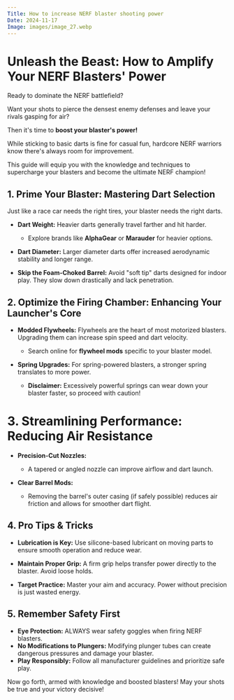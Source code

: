 ```yaml
---
Title: How to increase NERF blaster shooting power
Date: 2024-11-17
Image: images/image_27.webp
---
```


# Unleash the Beast: How to Amplify Your NERF Blasters' Power

Ready to dominate the NERF battlefield? 

Want your shots to pierce the densest enemy defenses and leave your rivals gasping for air?  

Then it's time to **boost your blaster's power!** 

While sticking to basic darts is fine for casual fun, hardcore NERF warriors know there's always room for improvement. 

This guide will equip you with the knowledge and techniques to supercharge your blasters and become the ultimate NERF champion!

## 1. Prime Your Blaster: Mastering Dart Selection 

Just like a race car needs the right tires, your blaster needs the right darts.

* **Dart Weight:** Heavier darts generally travel farther and hit harder. 
    * Explore brands like **AlphaGear** or **Marauder** for heavier options. 

* **Dart Diameter:**  Larger diameter darts offer increased aerodynamic stability and longer range. 
* **Skip the Foam-Choked Barrel:** Avoid "soft tip" darts designed for indoor play. They slow down drastically and lack penetration.

## 2. Optimize the Firing Chamber: Enhancing Your Launcher's Core

* **Modded Flywheels:** Flywheels are the heart of most motorized blasters. Upgrading them can increase spin speed and dart velocity. 
    * Search online for **flywheel mods** specific to your blaster model.

* **Spring Upgrades:**  For spring-powered blasters, a stronger spring translates to more power.
    * **Disclaimer:**  Excessively powerful springs can wear down your blaster faster, so proceed with caution!

# 3. Streamlining Performance: Reducing Air Resistance

* **Precision-Cut Nozzles:** 
    * A tapered or angled nozzle can improve airflow and dart launch.

* **Clear Barrel Mods:** 
    * Removing the barrel's outer casing (if safely possible) reduces air friction and allows for smoother dart flight.

## 4.  Pro Tips & Tricks

* **Lubrication is Key:** Use silicone-based lubricant on moving parts to ensure smooth operation and reduce wear.

* **Maintain Proper Grip:** A firm grip helps transfer power directly to the blaster. Avoid loose holds.

* **Target Practice:** Master your aim and accuracy. Power without precision is just wasted energy.

## 5. Remember Safety First

* **Eye Protection:**  ALWAYS wear safety goggles when firing NERF blasters.
* **No Modifications to Plungers:**  Modifying plunger tubes can create dangerous pressures and damage your blaster.
* **Play Responsibly:**  Follow all manufacturer guidelines and prioritize safe play.


Now go forth, armed with knowledge and boosted blasters! May your shots be true and your victory decisive!
 
